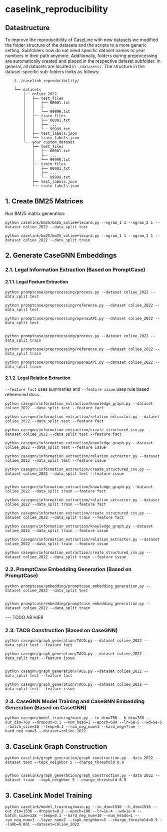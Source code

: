 # caselink_reproducibility

## Datastructure

To improve the reproducibility of CaseLine with new datasets we modified the folder structure of the datasets and the scripts to a more generic setting. Subfolders now do not need specific dataset names or year numbers in their path anymore. Additionally, folders during preprocessing are automatically created and placed in the respective dataset subfolder. In general, all datasets are located in `./datasets/`. The structure in the dataset-specific sub-folders looks as follows:

```
    $ ./caselink_reproducibility/
    .
    └── datasets
        ├── coliee_2022
        │   ├── test_files
        │   │   ├── 00001.txt
        │   │   ├── ...
        │   │   └── 99999.txt
        │   ├── train_files
        │   │   ├── 00001.txt
        │   │   ├── ...
        │   │   └── 99999.txt
        │   ├── test_labels.json
        │   └── train_labels.json
        └── your_custom_dataset
            ├── test_files
            │   ├── 00001.txt
            │   ├── ...
            │   └── 99999.txt
            ├── train_files
            │   ├── 00001.txt
            │   ├── ...
            │   └── 99999.txt
            ├── test_labels.json
            └── train_labels.json
```


## 1. Create BM25 Matrices

Run BM25 matrix generation:

`python caselink/bm25/bm25_coliee+lecard.py --ngram_1 1 --ngram_2 1 --dataset coliee_2022 --data_split test`


`python caselink/bm25/bm25_coliee+lecard.py --ngram_1 1 --ngram_2 1 --dataset coliee_2022 --data_split train`



## 2. Generate CaseGNN Embeddings

### 2.1. Legal Information Extraction (Based on PromptCase)

#### 2.1.1. Legal Feature Extraction

```
python promptcase/preprocessing/process.py --dataset coliee_2022 --data_split test

python promptcase/preprocessing/reference.py --dataset coliee_2022 --data_split test

python promptcase/preprocessing/openaiAPI.py --dataset coliee_2022 --data_split test


python promptcase/preprocessing/process.py --dataset coliee_2022 --data_split train

python promptcase/preprocessing/reference.py --dataset coliee_2022 --data_split train

python promptcase/preprocessing/openaiAPI.py --dataset coliee_2022 --data_split train
```


#### 2.1.2. Legal Relation Extraction

`--feature fact` uses summaries and `--feature issue` uses rule based referenced docs.

```
python casegnn/information_extraction/knowledge_graph.py --dataset coliee_2022 --data_split test --feature fact

python casegnn/information_extraction/relation_extractor.py --dataset coliee_2022 --data_split test --feature fact

python casegnn/information_extraction/create_structured_csv.py --dataset coliee_2022 --data_split test --feature fact

python casegnn/information_extraction/knowledge_graph.py --dataset coliee_2022 --data_split test --feature issue

python casegnn/information_extraction/relation_extractor.py --dataset coliee_2022 --data_split test --feature issue

python casegnn/information_extraction/create_structured_csv.py --dataset coliee_2022 --data_split test --feature issue


python casegnn/information_extraction/knowledge_graph.py --dataset coliee_2022 --data_split train --feature fact

python casegnn/information_extraction/relation_extractor.py --dataset coliee_2022 --data_split train --feature fact

python casegnn/information_extraction/create_structured_csv.py --dataset coliee_2022 --data_split train --feature fact

python casegnn/information_extraction/knowledge_graph.py --dataset coliee_2022 --data_split train --feature issue

python casegnn/information_extraction/relation_extractor.py --dataset coliee_2022 --data_split train --feature issue

python casegnn/information_extraction/create_structured_csv.py --dataset coliee_2022 --data_split train --feature issue
```


### 2.2. PromptCase Embedding Generation (Based on PromptCase)

```
python promptcase/embedding/promptcase_embedding_generation.py --dataset coliee_2022 --data_split test


python promptcase/embedding/promptcase_embedding_generation.py --dataset coliee_2022 --data_split train
```

--- TODO AB HIER

### 2.3. TACG Construction (Based on CaseGNN)

```
python casegnn/graph_generation/TACG.py --dataset coliee_2022 --data_split test --feature fact

python casegnn/graph_generation/TACG.py --dataset coliee_2022 --data_split test --feature issue


python casegnn/graph_generation/TACG.py --dataset coliee_2022 --data_split test --feature fact

python casegnn/graph_generation/TACG.py --dataset coliee_2022 --data_split test --feature issue
```


### 2.4. CaseGNN Model Training and CaseGNN Embedding Generation (Based on CaseGNN)

```
python casegnn/model_training/main.py --in_dim=768 --h_dim=768 --out_dim=768 --dropout=0.1 --num_head=1 --epoch=600 --lr=5e-5 --wd=5e-5 --batch_size=16 --temp=0.1 --ran_neg_num=1 --hard_neg=True --hard_neg_num=5 --dataset=coliee_2022
```


## 3. CaseLink Graph Construction

```
python caselink/graph_generation/graph_construction.py --data 2022 --dataset test --topk_neighbor 5 --charge_threshold 0.9


python caselink/graph_generation/graph_construction.py --data 2022 --dataset train --topk_neighbor 5 --charge_threshold 0.9
```


## 3. CaseLink Model Training

```
python caselink/model_training/main.py --in_dim=1536 --h_dim=1536 --out_dim=1536 --dropout=0.2 --epoch=100 --lr=1e-4 --wd=1e-4 --batch_size=128 --temp=0.1 --hard_neg_num=10 --num_heads=1 --ran_neg_num=1 --layer_num=2 --topk_neighbor=5 --charge_threshold=0.9 --lamb=0.001 --dataset=coliee_2022
```